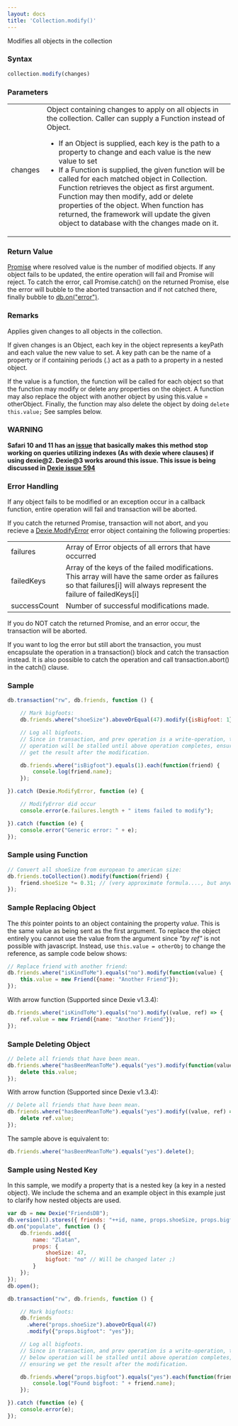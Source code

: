```yaml
---
layout: docs
title: 'Collection.modify()'
---
```

Modifies all objects in the collection

### Syntax

```javascript
collection.modify(changes)
```

### Parameters
<table>
<tr>
  <td>changes</td>
  <td>
    Object containing changes to apply on all objects in the collection. Caller can supply a Function instead of Object.
    <ul>
      <li>If an Object is supplied, each key is the path to a property to change and each value is the new value to set</li>
      <li>
        If a Function is supplied, the given function will be called for each matched object in Collection. Function retrieves the object as first argument. Function may then modify, add or delete properties of the object. When function has returned, the framework will update the given object to database with the changes made on it.
      </li>
    </ul>
  </td>
</tr>
</table>

### Return Value

[Promise](/docs/Promise/Promise) where resolved value is the number of modified objects. If any object fails to be updated, the entire operation will fail and Promise will reject. To catch the error, call Promise.catch() on the returned Promise, else the error will bubble to the aborted transaction and if not catched there, finally bubble to [db.on("error")](/docs/Dexie/Dexie.on.error).

### Remarks

Applies given changes to all objects in the collection.

If given changes is an Object, each key in the object represents a keyPath and each value the new value to set. A key path can be the name of a property or if containing periods (.) act as a path to a property in a nested object.

If the value is a function, the function will be called for each object so that the function may modify or delete any properties on the object. A function may also replace the object with another object by using this.value = otherObject. Finally, the function may also delete the object by doing `delete this.value;` See samples below.

### WARNING

**Safari 10 and 11 has an [issue](https://bugs.webkit.org/show_bug.cgi?id=178380) that basically makes this method stop working on queries utilizing indexes (As with dexie where clauses) if using dexie@2. Dexie@3 works around this issue. This issue is being discussed in [Dexie issue 594](https://github.com/dfahlander/Dexie.js/issues/594)**

### Error Handling

If any object fails to be modified or an exception occur in a callback function, entire operation will fail and transaction will be aborted.

If you catch the returned Promise, transaction will not abort, and you recieve a [Dexie.ModifyError](/docs/Dexie/Dexie.ModifyError) error object containing the following properties:

<table>
<tr><td>failures</td><td>Array of Error objects of all errors that have occurred</td></tr>
<tr><td>failedKeys</td><td>Array of the keys of the failed modifications. This array will have the same order as failures so that failures[i] will always represent the failure of failedKeys[i]</td></tr>
<tr><td>successCount</td><td>Number of successful modifications made.</td></tr>
</table>

If you do NOT catch the returned Promise, and an error occur, the transaction will be aborted.

If you want to log the error but still abort the transaction, you must encapsulate the operation in a transaction() block and catch the transaction instead. It is also possible to catch the operation and call transaction.abort() in the catch() clause.

### Sample

```javascript
db.transaction("rw", db.friends, function () {

    // Mark bigfoots:
    db.friends.where("shoeSize").aboveOrEqual(47).modify({isBigfoot: 1});

    // Log all bigfoots.
    // Since in transaction, and prev operation is a write-operation, the below
    // operation will be stalled until above operation completes, ensuring we
    // get the result after the modification.

    db.friends.where("isBigfoot").equals(1).each(function(friend) {
        console.log(friend.name);
    });

}).catch (Dexie.ModifyError, function (e) {

    // ModifyError did occur
    console.error(e.failures.length + " items failed to modify");

}).catch (function (e) {
    console.error("Generic error: " + e);
});
```

### Sample using Function

```javascript
// Convert all shoeSize from european to american size:
db.friends.toCollection().modify(function(friend) {
    friend.shoeSize *= 0.31; // (very approximate formula...., but anyway...)
});
```

### Sample Replacing Object
The _this_ pointer points to an object containing the property _value_. This is the same value as being sent as the first argument. To replace the object entirely you cannot use the value from the argument since _"by ref"_ is not possible with javascript. Instead, use `this.value = otherObj` to change the reference, as sample code below shows:

```javascript
// Replace friend with another friend:
db.friends.where("isKindToMe").equals("no").modify(function(value) {
    this.value = new Friend({name: "Another Friend"});
});
```

With arrow function (Supported since Dexie v1.3.4):

```javascript
db.friends.where("isKindToMe").equals("no").modify((value, ref) => {
    ref.value = new Friend({name: "Another Friend"});
});
```

### Sample Deleting Object

```javascript
// Delete all friends that have been mean.
db.friends.where("hasBeenMeanToMe").equals("yes").modify(function(value) {
    delete this.value;
});
```

With arrow function (Supported since Dexie v1.3.4):

```javascript
// Delete all friends that have been mean.
db.friends.where("hasBeenMeanToMe").equals("yes").modify((value, ref) => {
    delete ref.value;
});
```

The sample above is equivalent to:

```javascript
db.friends.where("hasBeenMeanToMe").equals("yes").delete();
```

### Sample using Nested Key
 
In this sample, we modify a property that is a nested key (a key in a nested object). We include the schema and an example object in this example just to clarify how nested objects are used.

```javascript
var db = new Dexie("FriendsDB");
db.version(1).stores({ friends: "++id, name, props.shoeSize, props.bigfoot"});
db.on("populate", function () {
    db.friends.add({
        name: "Zlatan",
        props: {
            shoeSize: 47,
            bigfoot: "no" // Will be changed later ;)
        }
    });
});
db.open();

db.transaction("rw", db.friends, function () {

    // Mark bigfoots:
    db.friends
      .where("props.shoeSize").aboveOrEqual(47)
      .modify({"props.bigfoot": "yes"});

    // Log all bigfoots.
    // Since in transaction, and prev operation is a write-operation, the
    // below operation will be stalled until above operation completes, 
    // ensuring we get the result after the modification.

    db.friends.where("props.bigfoot").equals("yes").each(function(friend) {
        console.log("Found bigfoot: " + friend.name);
    });

}).catch (function (e) {
    console.error(e);
});
```
